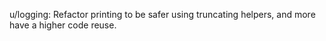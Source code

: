u/logging: Refactor printing to be safer using truncating helpers, and more
have a higher code reuse.
